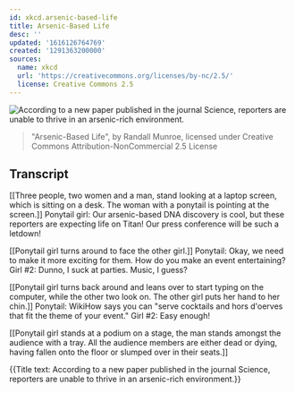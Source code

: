 ```yaml
---
id: xkcd.arsenic-based-life
title: Arsenic-Based Life
desc: ''
updated: '1616126764769'
created: '1291363200000'
sources:
  name: xkcd
  url: 'https://creativecommons.org/licenses/by-nc/2.5/'
  license: Creative Commons 2.5
---
```

![According to a new paper published in the journal Science, reporters are unable to thrive in an arsenic-rich environment.](https://imgs.xkcd.com/comics/arsenic_based_life.png)
> "Arsenic-Based Life", by Randall Munroe, licensed under Creative Commons Attribution-NonCommercial 2.5 License

## Transcript
[[Three people, two women and a man, stand looking at a laptop screen, which is sitting on a desk. The woman with a ponytail is pointing at the screen.]]
Ponytail girl: Our arsenic-based DNA discovery is cool, but these reporters are expecting life on Titan! Our press conference will be such a letdown!

[[Ponytail girl turns around to face the other girl.]]
Ponytail: Okay, we need to make it more exciting for them. How do you make an event entertaining? 
Girl #2: Dunno, I suck at parties. Music, I guess?

[[Ponytail girl turns back around and leans over to start typing on the computer, while the other two look on. The other girl puts her hand to her chin.]]
Ponytail: WikiHow says you can "serve cocktails and hors d'oerves that fit the theme of your event."
Girl #2: Easy enough!

[[Ponytail girl stands at a podium on a stage, the man stands amongst the audience with a tray. All the audience members are either dead or dying, having fallen onto the floor or slumped over in their seats.]]

{{Title text: According to a new paper published in the journal Science, reporters are unable to thrive in an arsenic-rich environment.}}
